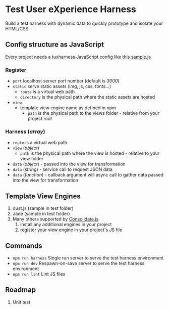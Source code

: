 # Test User eXperience Harness
Build a test harness with dynamic data to quickly prototype and isolate your HTML/CSS.

## Config structure as JavaScript
Every project needs a tuxharness JavaScript config like this [sample.js](test/sample.js)

### Register
* `port` localhost server port number (default is *3000*)
* `static` serve static assets (img, js, css, fonts...)
	* `route` is a virtual web path
	* `directory` is the physical path where the static assets are hosted
* `view`
	* template view engine name as defined in npm
		* `path` is the physical path to the views folder - relative from your project root

### Harness (*array*)
* `route` is a virtual web path
* `view` (*object*)
	* `path` is the physical path where the view is hosted - relative to your view folder
* `data` (*object*) - passed into the view for transformation
* `data` (*string*) - service call to request JSON data
* `data` (*function*) - callback argument will async call to gather data passed into the view for transformation

## Template View Engines
1. dust.js (sample in test folder) 
1. Jade (sample in test folder) 
1. Many others supported by [Consolidate.js](https://github.com/tj/consolidate.js)
	1. install any additional engines in your project
	1. register your view engine in your project's JS file

## Commands
* `npm run harness` Single run server to serve the test harness environment
* `npm run dev` Respawn-on-save server to serve the test harness environment
* `npm run lint` Lint JS files

## Roadmap
1. Unit test